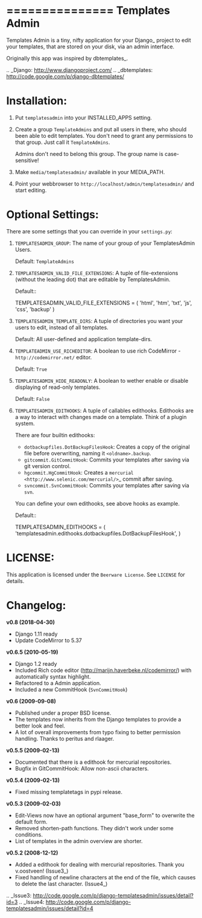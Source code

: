 ===============
Templates Admin
===============

Templates Admin is a tiny, nifty application for your Django_ project to edit
your templates, that are stored on your disk, via an admin interface.

Originally this app was inspired by dbtemplates_.

.. _Django: http://www.djangoproject.com/
.. _dbtemplates: http://code.google.com/p/django-dbtemplates/

Installation:
=============

1. Put ``templatesadmin`` into your INSTALLED_APPS setting.

2. Create a group ``TemplateAdmins`` and put all users in there, who should been
   able to edit templates. You don't need to grant any permissions to that group.
   Just call it ``TemplateAdmins``.
   
   Admins don't need to belong this group. The group name is case-sensitive!

3. Make ``media/templatesadmin/`` available in your MEDIA_PATH.

4. Point your webbrowser to ``http://localhost/admin/templatesadmin/`` and start 
   editing.
   
Optional Settings:
==================

There are some settings that you can override in your ``settings.py``:

1. ``TEMPLATESADMIN_GROUP``: The name of your group of your TemplatesAdmin
   Users. 
   
   Default: ``TemplateAdmins``
   
2. ``TEMPLATESADMIN_VALID_FILE_EXTENSIONS``: A tuple of file-extensions (without
   the leading dot) that are editable by TemplatesAdmin.
   
   Default::
   
    TEMPLATESADMIN_VALID_FILE_EXTENSIONS = (
        'html', 
        'htm', 
        'txt', 
        'js',
        'css', 
        'backup'
    )

3. ``TEMPLATESADMIN_TEMPLATE_DIRS``: A tuple of directories you want your users
   to edit, instead of all templates.

   Default: All user-defined and application template-dirs.

4. ``TEMPLATEADMIN_USE_RICHEDITOR``: A boolean to use rich CodeMirror -  
``http://codemirror.net/`` editor.
    
    Default: ``True``

5. ``TEMPLATESADMIN_HIDE_READONLY``: A boolean to wether enable or disable
   displaying of read-only templates.
   
   Default: ``False``

6. ``TEMPLATESADMIN_EDITHOOKS``: A tuple of callables edithooks. Edithooks are
   a way to interact with changes made on a template. Think of a plugin system.

   There are four builtin edithooks:
   
   - ``dotbackupfiles.DotBackupFilesHook``: Creates a copy of the original file
     before overwriting, naming it ``<oldname>.backup``.
   - ``gitcommit.GitCommitHook``: Commits your templates after saving via git
     version control.
   - ``hgcommit.HgCommitHook``: Creates a `mercurial
     <http://www.selenic.com/mercurial/>`_ commit after saving.
   - ``svncommit.SvnCommitHook``: Commits your templates after saving
     via ``svn``.

   You can define your own edithooks, see above hooks as example. 
   
   Default::
   
    TEMPLATESADMIN_EDITHOOKS = (    
        'templatesadmin.edithooks.dotbackupfiles.DotBackupFilesHook',
    )
   

LICENSE:
========

This application is licensed under the ``Beerware License``.
See ``LICENSE`` for details.

Changelog:
==========

**v0.8 (2018-04-30)**

* Django 1.11 ready
* Update CodeMirror to 5.37 

**v0.6.5 (2010-05-19)**

* Django 1.2 ready
* Included Rich code editor (http://marijn.haverbeke.nl/codemirror/) with automatically
  syntax highlight.
* Refactored to a Admin application.
* Included a new CommitHook (``SvnCommitHook``)

**v0.6 (2009-09-08)**

* Published under a proper BSD license.
* The templates now inherits from the Django templates to provide a better
  look and feel.
* A lot of overall improvements from typo fixing to better permission handling.
  Thanks to peritus and rlaager.
  
**v0.5.5 (2009-02-13)**

* Documented that there is a edithook for mercurial repositories.
* Bugfix in GitCommitHook: Allow non-ascii characters.

**v0.5.4 (2009-02-13)**

* Fixed missing templatetags in pypi release.

**v0.5.3 (2009-02-03)**

* Edit-Views now have an optional argument "base_form" to overwrite the default form.
* Removed shorten-path functions. They didn't work under some conditions.
* List of templates in the admin overview are shorter.

**v0.5.2 (2008-12-12)**

* Added a edithook for dealing with mercurial repositories. Thank you v.oostveen! (Issue3_)
* Fixed handling of newline characters at the end of the file, which causes to 
  delete the last character. (Issue4_)

.. _Issue3: http://code.google.com/p/django-templatesadmin/issues/detail?id=3
.. _Issue4: http://code.google.com/p/django-templatesadmin/issues/detail?id=4
